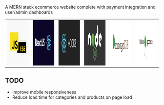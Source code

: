 A MERN stack ecommerce website complete with payment integration and user/admin dashboards


<table>
  <tr>
    <td><img src="readmeImages/JSES6.jpg" width=500 height=150></td>
    <td><img src="readmeImages/ReactJS.png" width=500 height=150></td>
    <td><img src="readmeImages/ReactHooks.png" width=500 height=150></td>
    <td><img src="readmeImages/Node.png" width=500 height=150></td>
    <td><img src="readmeImages/MongoDB.png" width=500 height=150></td>
    <td><img src="readmeImages/Mongoose.png" width=500 height=150></td>
  </tr>
 </table>


## TODO
- Improve mobile responsiveness
- Reduce load time for categories and products on page load

